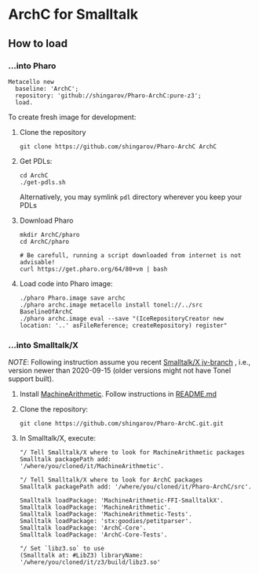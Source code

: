 # ArchC for Smalltalk

## How to load

### ...into Pharo

````
Metacello new
  baseline: 'ArchC';
  repository: 'github://shingarov/Pharo-ArchC:pure-z3';
  load.
````

To create fresh image for development:

  1. Clone the repository

     ```
     git clone https://github.com/shingarov/Pharo-ArchC ArchC
     ```

  2. Get PDLs:

     ```
     cd ArchC
     ./get-pdls.sh
     ```

     Alternatively, you may symlink `pdl` directory wherever you keep your PDLs

  3. Download Pharo

     ```
     mkdir ArchC/pharo
     cd ArchC/pharo

     # Be carefull, running a script downloaded from internet is not advisable!
     curl https://get.pharo.org/64/80+vm | bash
     ```

  4. Load code into Pharo image:

     ```
     ./pharo Pharo.image save archc
     ./pharo archc.image metacello install tonel://../src BaselineOfArchC
     ./pharo archc.image eval --save "(IceRepositoryCreator new location: '..' asFileReference; createRepository) register"
     ```
### ...into Smalltalk/X

*NOTE*: Following instruction assume you recent [Smalltalk/X jv-branch](1) , i.e., version newer than 2020-09-15
(older versions might not have Tonel support built).

 1. Install [MachineArithmetic](2). Follow instructions in
    [README.md](https://github.com/shingarov/MachineArithmetic/blob/pure-z3/README.md#into-smalltalkx)

 2. Clone the repository:

    ````
    git clone https://github.com/shingarov/Pharo-ArchC.git.git
    ````

 3. In Smalltalk/X, execute:

    ```
    "/ Tell Smalltalk/X where to look for MachineArithmetic packages
    Smalltalk packagePath add: '/where/you/cloned/it/MachineArithmetic'.

    "/ Tell Smalltalk/X where to look for ArchC packages
    Smalltalk packagePath add: '/where/you/cloned/it/Pharo-ArchC/src'.

    Smalltalk loadPackage: 'MachineArithmetic-FFI-SmalltalkX'.
    Smalltalk loadPackage: 'MachineArithmetic'.
    Smalltalk loadPackage: 'MachineArithmetic-Tests'.
    Smalltalk loadPackage: 'stx:goodies/petitparser'.
	Smalltalk loadPackage: 'ArchC-Core'.
	Smalltalk loadPackage: 'ArchC-Core-Tests'.

    "/ Set `libz3.so` to use
    (Smalltalk at: #LibZ3) libraryName: '/where/you/cloned/it/z3/build/libz3.so'
    ```

[1]: https://swing.fit.cvut.cz/projects/stx-jv/wiki/Download
[2]: https://github.com/shingarov/MachineArithmetic/